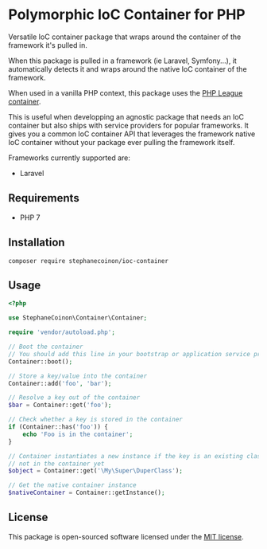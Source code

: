 # Polymorphic IoC Container for PHP

Versatile IoC container package that wraps around the container of the framework it's pulled in.

When this package is pulled in a framework (ie Laravel, Symfony...), it automatically detects it and wraps around the native IoC container of the framework.

When used in a vanilla PHP context, this package uses the [PHP League container](http://container.thephpleague.com).

This is useful when developping an agnostic package that needs an IoC container but also ships with service providers for popular frameworks. It gives you a common IoC container API that leverages the framework native IoC container without your package ever pulling the framework itself.

Frameworks currently supported are:
- Laravel

## Requirements

- PHP 7

## Installation

```
composer require stephanecoinon/ioc-container
```

## Usage

```php
<?php

use StephaneCoinon\Container\Container;

require 'vendor/autoload.php';

// Boot the container
// You should add this line in your bootstrap or application service provider
Container::boot();

// Store a key/value into the container
Container::add('foo', 'bar');

// Resolve a key out of the container
$bar = Container::get('foo');

// Check whether a key is stored in the container
if (Container::has('foo')) {
    echo 'Foo is in the container';
}

// Container instantiates a new instance if the key is an existing class that's
// not in the container yet
$object = Container::get('\My\Super\DuperClass');

// Get the native container instance
$nativeContainer = Container::getInstance();
```

## License

This package is open-sourced software licensed under the [MIT license](https://opensource.org/licenses/MIT).
